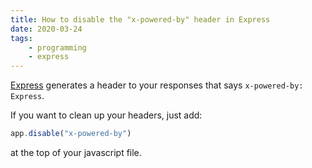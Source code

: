 ```yaml
---
title: How to disable the "x-powered-by" header in Express
date: 2020-03-24
tags:
    - programming
    - express
---
```

[Express](https://expressjs.com) generates a header to your responses that says `x-powered-by: Express`.

If you want to clean up your headers, just add:

```jsx
app.disable("x-powered-by")
```

at the top of your javascript file.
